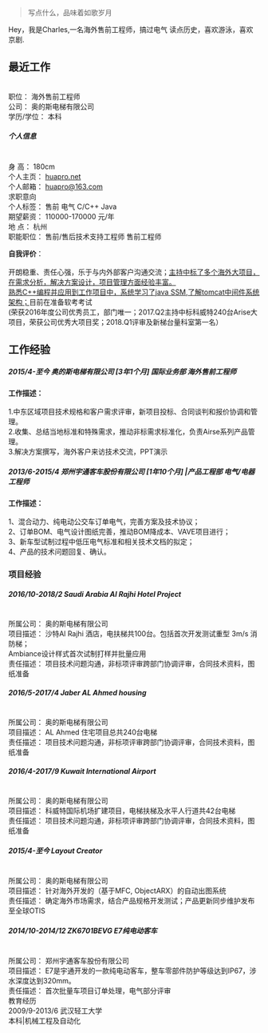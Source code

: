 > 写点什么，品味着如歌岁月

Hey，我是Charles,一名海外售前工程师，搞过电气
读点历史，喜欢游泳，喜欢京剧.


## 最近工作

<br>职位：	海外售前工程师
<br>公司：	奥的斯电梯有限公司
<br>学历/学位：	本科
##### 个人信息
<br>身        高：	     180cm
<br>个人主页：	[huapro.net](http://www.huapro.net)
<br>个人邮箱：       [huapro@163.com](mailto:huapro@163.com)
<br>求职意向
<br>个人标签：	售前  电气  C/C++  Java
<br>期望薪资：	110000-170000 元/年
<br>地       点：	   杭州
<br>职能职位：	售前/售后技术支持工程师  售前工程师


**自我评价**：	
<br>开朗稳重、责任心强，乐于与内外部客户沟通交流；<u>主持中标了多个海外大项目，在需求分析，解决方案设计，项目管理方面经验丰富。</u>
<br><u>熟悉C++编程并应用到工作项目中，系统学习了java SSM,了解tomcat中间件系统架构；</u>目前在准备软考考试
<br>(荣获2016年度公司优秀员工，部门唯一；2017.Q2主持中标科威特240台Arise大项目，荣获公司优秀大项目奖；2018.Q1评审及新梯台量科室第一名）

## 工作经验

##### 2015/4-至今	奥的斯电梯有限公司 [3年1个月] 国际业务部 海外售前工程师

**工作描述：**   
<br>1.中东区域项目技术规格和客户需求评审，新项目投标、合同谈判和报价协调和管理。
<br>2.收集、总结当地标准和特殊需求，推动非标需求标准化，负责Airse系列产品管理。
<br>3.解决方案撰写，海外客户来访技术交流，PPT演示

##### 2013/6-2015/4 郑州宇通客车股份有限公司 [1年10个月] |产品工程部 电气/电器工程师
**工作描述：**	
<br>1、混合动力、纯电动公交车订单电气，完善方案及技术协议； 
<br>2、订单BOM、电气设计图纸完善，推动BOM降成本、VAVE项目进行；
<br>3、新车型试制过程中低压电气标准和相关技术文档的拟定；
<br>4、产品的技术问题回复、确认。

### 项目经验

##### 2016/10-2018/2	Saudi Arabia Al Rajhi Hotel Project

<br>所属公司：	奥的斯电梯有限公司
<br>项目描述：	沙特Al Rajhi 酒店，电扶梯共100台。包括首次开发测试重型 3m/s 消防梯；<br>Ambiance设计样式首次试制打样并批量应用
<br>责任描述：	项目技术问题沟通，非标项评审跨部门协调评审，合同技术资料，图纸准备

##### 2016/5-2017/4	Jaber AL Ahmed housing

<br>所属公司：	奥的斯电梯有限公司
<br>项目描述：	AL Ahmed 住宅项目总共240台电梯
<br>责任描述：	项目技术问题沟通，非标项评审跨部门协调评审，合同技术资料，图纸准备

##### 2016/4-2017/9	Kuwait International Airport

<br>所属公司：	奥的斯电梯有限公司
<br>项目描述：	科威特国际机场扩建项目，电梯扶梯及水平人行道共42台电梯
<br>责任描述：	项目技术问题沟通，非标项评审跨部门协调评审，合同技术资料，图纸准备

##### 2015/4-至今	Layout Creator
<br>所属公司：	奥的斯电梯有限公司
<br>项目描述：	针对海外开发的（基于MFC, ObjectARX）的自动出图系统
<br>责任描述：	确定海外市场需求，结合产品规格开发测试；产品更新同步维护发布至全球OTIS
##### 2014/10-2014/12	ZK6701BEVG E7纯电动客车
<br>所属公司：	郑州宇通客车股份有限公司
<br>项目描述：	E7是宇通开发的一款纯电动客车，整车零部件防护等级达到IP67，涉水深度达到320mm。
<br>责任描述：	首次批量车项目订单处理，电气部分评审
<br>教育经历
<br>2009/9-2013/6	武汉轻工大学
<br>本科|机械工程及自动化
